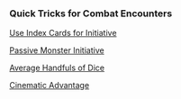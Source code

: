 ### Quick Tricks for Combat Encounters

[Use Index Cards for Initiative](./Index_Cards.md)

[Passive Monster Initiative](./Passive_Monster_Initiative.md)

[Average Handfuls of Dice](./Average_Handfuls_of_Dice.md)

[Cinematic Advantage](./Cinematic_Advantage.md)
